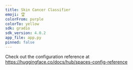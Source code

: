 ```yaml
---
title: Skin Cancer Classifier
emoji: 🏆
colorFrom: purple
colorTo: yellow
sdk: gradio
sdk_version: 4.0.2
app_file: app.py
pinned: false
---
```


Check out the configuration reference at https://huggingface.co/docs/hub/spaces-config-reference
